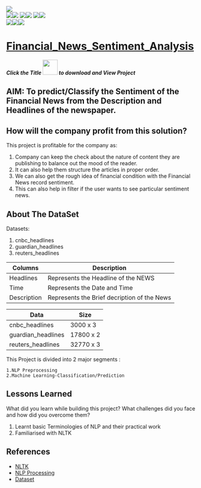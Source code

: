 <img src="https://img.shields.io/badge/Build%20with-Python-important?style=for-the-badge"> <br><img src="https://img.shields.io/badge/Using-Numpy-brightgreen?style=for-the-badge"><img src="https://img.shields.io/badge/-Pandas-green?style=for-the-badge"> <img src="https://img.shields.io/badge/-Matplotlib-pink?style=for-the-badge"><img src="https://img.shields.io/badge/-Seaborn-red?style=for-the-badge"> <img src="https://img.shields.io/badge/-Sklearn-blue?style=for-the-badge"><img src="https://img.shields.io/badge/-NLTK-darkblue?style=for-the-badge"><br>
<img src="https://img.shields.io/badge/Domain-Machine%20Learning-purple?style=for-the-badge"><img src="https://img.shields.io/badge/-NLP-magenta?style=for-the-badge"><img src="https://img.shields.io/badge/-Sentiment_Analysis-yellow?style=for-the-badge">

# [Financial_News_Sentiment_Analysis](https://drive.google.com/uc?export=download&id=1j0C2CYRiJ5gZFq-cqEJVy5DTuxXxjJhc)
***Click the Title <img src="https://emojipedia-us.s3.amazonaws.com/source/skype/289/index-pointing-up_261d-fe0f.png" height=40> to download and View Project***

## **AIM: To predict/Classify the Sentiment of the Financial News from the Description and Headlines of the newspaper.**

## How will the company profit from this solution?

This project is profitable for the company as:

1. Company can keep the check about the nature of content they are publishing to balance out the mood of the reader.
2. It can also help them structure the articles in proper order.
3. We can also get the rough idea of financial condition with the Financial News record sentiment.
4. This can also help in filter if the user wants to see particular sentiment news.

## About The DataSet 
Datasets:
1. cnbc_headlines
2. guardian_headlines
3. reuters_headlines

| Columns | Description |
| --- | --- |
|Headlines|Represents the Headline of the NEWS|
|Time          | Represents the Date and Time|
|Description    | Represents the Brief decription of the News|

| Data | Size |
| --- | --- |
|cnbc_headlines| 3000 x 3|  
|guardian_headlines | 17800 x 2|
|reuters_headlines | 32770 x 3|

This Project is divided into 2 major segments :

    1.NLP Preprocessing
    2.Machine Learning-Classification/Prediction

## Lessons Learned

What did you learn while building this project? What challenges did you face and how did you overcome them?
1. Learnt basic Terminologies of NLP and their practical work
2. Familiarised with NLTK

## References

 - [NLTK](https://www.nltk.org/)
 - [NLP Processing](https://www.pluralsight.com/guides/importance-of-text-pre-processing)
 - [Dataset](https://www.kaggle.com/datasets/notlucasp/financial-news-headlines?select=cnbc_headlines.csv)
